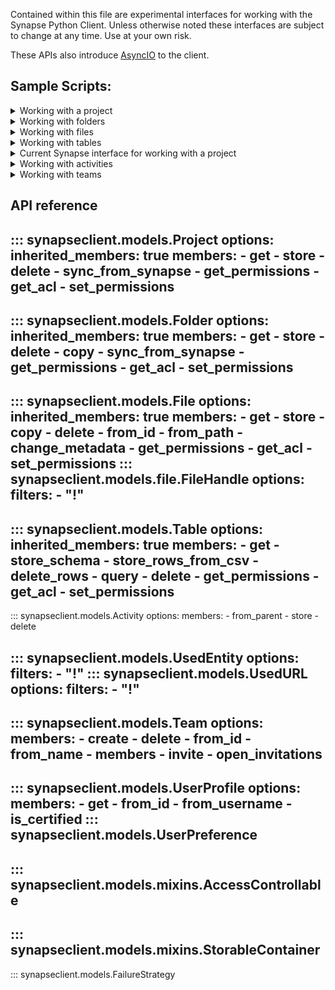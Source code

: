 Contained within this file are experimental interfaces for working with the Synapse Python
Client. Unless otherwise noted these interfaces are subject to change at any time. Use
at your own risk.

These APIs also introduce [AsyncIO](https://docs.python.org/3/library/asyncio.html) to
the client.

## Sample Scripts:

<details class="quote">
  <summary>Working with a project</summary>

```python
{!docs/scripts/object_orientated_programming_poc/oop_poc_project.py!}
```
</details>

<details class="quote">
  <summary>Working with folders</summary>

```python
{!docs/scripts/object_orientated_programming_poc/oop_poc_folder.py!}
```
</details>

<details class="quote">
  <summary>Working with files</summary>

```python
{!docs/scripts/object_orientated_programming_poc/oop_poc_file.py!}
```
</details>

<details class="quote">
  <summary>Working with tables</summary>

```python
{!docs/scripts/object_orientated_programming_poc/oop_poc_table.py!}
```
</details>

<details class="quote">
  <summary>Current Synapse interface for working with a project</summary>

```python
{!docs/scripts/object_orientated_programming_poc/synapse_project.py!}
```
</details>

<details class="quote">
  <summary>Working with activities</summary>

```python
{!docs/scripts/object_orientated_programming_poc/oop_poc_activity.py!}
```
</details>

<details class="quote">
  <summary>Working with teams</summary>

```python
{!docs/scripts/object_orientated_programming_poc/oop_poc_team.py!}
```
</details>

## API reference

::: synapseclient.models.Project
    options:
        inherited_members: true
        members:
        - get
        - store
        - delete
        - sync_from_synapse
        - get_permissions
        - get_acl
        - set_permissions
---
::: synapseclient.models.Folder
    options:
        inherited_members: true
        members:
        - get
        - store
        - delete
        - copy
        - sync_from_synapse
        - get_permissions
        - get_acl
        - set_permissions
---
::: synapseclient.models.File
    options:
        inherited_members: true
        members:
        - get
        - store
        - copy
        - delete
        - from_id
        - from_path
        - change_metadata
        - get_permissions
        - get_acl
        - set_permissions
::: synapseclient.models.file.FileHandle
    options:
      filters:
      - "!"
---
::: synapseclient.models.Table
    options:
        inherited_members: true
        members:
        - get
        - store_schema
        - store_rows_from_csv
        - delete_rows
        - query
        - delete
        - get_permissions
        - get_acl
        - set_permissions
---
::: synapseclient.models.Activity
    options:
      members:
      - from_parent
      - store
      - delete

::: synapseclient.models.UsedEntity
    options:
      filters:
      - "!"
::: synapseclient.models.UsedURL
    options:
      filters:
      - "!"
---
::: synapseclient.models.Team
    options:
        members:
        - create
        - delete
        - from_id
        - from_name
        - members
        - invite
        - open_invitations
---
::: synapseclient.models.UserProfile
    options:
      members:
      - get
      - from_id
      - from_username
      - is_certified
::: synapseclient.models.UserPreference
---
::: synapseclient.models.mixins.AccessControllable
---

::: synapseclient.models.mixins.StorableContainer
---
::: synapseclient.models.FailureStrategy
